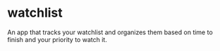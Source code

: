 # watchlist

An app that tracks your watchlist and organizes them based on time to finish and your priority to watch it.

